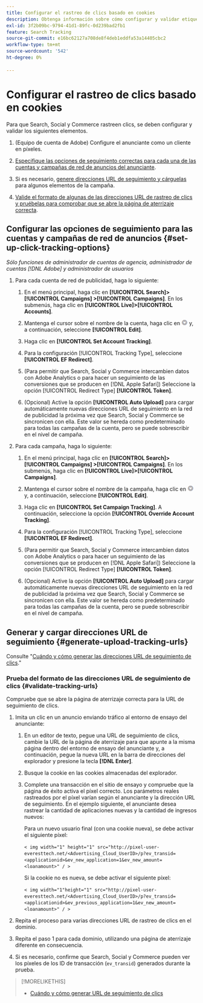 ```yaml
---
title: Configurar el rastreo de clics basado en cookies
description: Obtenga información sobre cómo configurar y validar etiquetas de seguimiento de clics.
exl-id: 3f2b09bc-9794-41d1-89fc-0d239bad2fb1
feature: Search Tracking
source-git-commit: e16bc62127a708de8f4deb1eddfa53a14405cbc2
workflow-type: tm+mt
source-wordcount: '542'
ht-degree: 0%

---
```


# Configurar el rastreo de clics basado en cookies

Para que Search, Social y Commerce rastreen clics, se deben configurar y validar los siguientes elementos.

1. (Equipo de cuenta de Adobe) Configure el anunciante como un cliente en píxeles.

1. [Especifique las opciones de seguimiento correctas para cada una de las cuentas y campañas de red de anuncios del anunciante](#set-up-click-tracking-options).

1. Si es necesario, [genere direcciones URL de seguimiento y cárguelas](#generate-upload-tracking-urls) para algunos elementos de la campaña.

1. [Valide el formato de algunas de las direcciones URL de rastreo de clics y pruébelas para comprobar que se abre la página de aterrizaje correcta](#validate-tracking-urls).

## Configurar las opciones de seguimiento para las cuentas y campañas de red de anuncios {#set-up-click-tracking-options}

*Sólo funciones de administrador de cuentas de agencia, administrador de cuentas [!DNL Adobe] y administrador de usuarios*

1. Para cada cuenta de red de publicidad, haga lo siguiente:

   1. En el menú principal, haga clic en **[!UICONTROL Search]> [!UICONTROL Campaigns] >[!UICONTROL Campaigns]**. En los submenús, haga clic en **[!UICONTROL Live]>[!UICONTROL Accounts]**.

   1. Mantenga el cursor sobre el nombre de la cuenta, haga clic en ![Icono de menú](/help/search-social-commerce/assets/arrow-dropdown-menu.png "Icono de menú") y, a continuación, seleccione **[!UICONTROL Edit]**.

   1. Haga clic en **[!UICONTROL Set Account Tracking]**.

   1. Para la configuración [!UICONTROL Tracking Type], seleccione **[!UICONTROL EF Redirect]**.

   1. (Para permitir que Search, Social y Commerce intercambien datos con Adobe Analytics o para hacer un seguimiento de las conversiones que se producen en [!DNL Apple Safari]) Seleccione la opción [!UICONTROL Redirect Type] **[!UICONTROL Token]**.

   1. (Opcional) Active la opción **[!UICONTROL Auto Upload]** para cargar automáticamente nuevas direcciones URL de seguimiento en la red de publicidad la próxima vez que Search, Social y Commerce se sincronicen con ella. Este valor se hereda como predeterminado para todas las campañas de la cuenta, pero se puede sobrescribir en el nivel de campaña.

1. Para cada campaña, haga lo siguiente:

   1. En el menú principal, haga clic en **[!UICONTROL Search]> [!UICONTROL Campaigns] >[!UICONTROL Campaigns]**. En los submenús, haga clic en **[!UICONTROL Live]>[!UICONTROL Campaigns]**.

   1. Mantenga el cursor sobre el nombre de la campaña, haga clic en ![Icono de menú](/help/search-social-commerce/assets/arrow-dropdown-menu.png "Icono de menú") y, a continuación, seleccione **[!UICONTROL Edit]**.

   1. Haga clic en **[!UICONTROL Set Campaign Tracking]**. A continuación, seleccione la opción **[!UICONTROL Override Account Tracking]**.

   1. Para la configuración [!UICONTROL Tracking Type], seleccione **[!UICONTROL EF Redirect]**.

   1. (Para permitir que Search, Social y Commerce intercambien datos con Adobe Analytics o para hacer un seguimiento de las conversiones que se producen en [!DNL Apple Safari]) Seleccione la opción [!UICONTROL Redirect Type] **[!UICONTROL Token]**.

   1. (Opcional) Active la opción **[!UICONTROL Auto Upload]** para cargar automáticamente nuevas direcciones URL de seguimiento en la red de publicidad la próxima vez que Search, Social y Commerce se sincronicen con ella. Este valor se hereda como predeterminado para todas las campañas de la cuenta, pero se puede sobrescribir en el nivel de campaña.

## Generar y cargar direcciones URL de seguimiento {#generate-upload-tracking-urls}

Consulte &quot;[Cuándo y cómo generar las direcciones URL de seguimiento de clics](/help/search-social-commerce/tracking/click-tracking-ways-to-generate.md).&quot;

### Prueba del formato de las direcciones URL de seguimiento de clics {#validate-tracking-urls}

Compruebe que se abre la página de aterrizaje correcta para la URL de seguimiento de clics.

1. Imita un clic en un anuncio enviando tráfico al entorno de ensayo del anunciante:

   1. En un editor de texto, pegue una URL de seguimiento de clics, cambie la URL de la página de aterrizaje para que apunte a la misma página dentro del entorno de ensayo del anunciante y, a continuación, pegue la nueva URL en la barra de direcciones del explorador y presione la tecla **[!DNL Enter]**.

   1. Busque la cookie en las cookies almacenadas del explorador.

   1. Complete una transacción en el sitio de ensayo y compruebe que la página de éxito activa el píxel correcto. Los parámetros reales rastreados por el píxel varían según el anunciante y la dirección URL de seguimiento. En el ejemplo siguiente, el anunciante desea rastrear la cantidad de aplicaciones nuevas y la cantidad de ingresos nuevos:

      Para un nuevo usuario final (con una cookie nueva), se debe activar el siguiente píxel:

      `< img width="1" height="1" src="http://pixel-user-everesttech.net/<Advertising_Cloud_UserID>/p?ev_transid=<applicationid>&ev_new_application=1&ev_new_amount=<loanamount>" / >`

      Si la cookie no es nueva, se debe activar el siguiente píxel:

      `< img width="1"height="1" src="http://pixel-user-everesttech.net/<Advertising_Cloud_UserID>/p?ev_transid=<applicationid>&ev_previous_application=1&ev_new_amount=<loanamount>" / >`


1. Repita el proceso para varias direcciones URL de rastreo de clics en el dominio.

1. Repita el paso 1 para cada dominio, utilizando una página de aterrizaje diferente en consecuencia.

1. Si es necesario, confirme que Search, Social y Commerce pueden ver los píxeles de los ID de transacción (`ev_transid`) generados durante la prueba.

>[!MORELIKETHIS]
>
>* [Cuándo y cómo generar URL de seguimiento de clics](/help/search-social-commerce/tracking/click-tracking-ways-to-generate.md)
